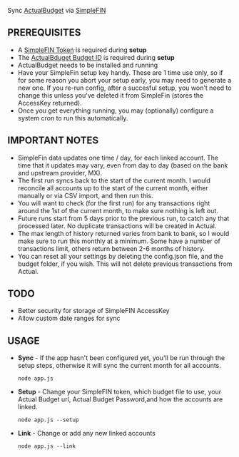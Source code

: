 Sync [ActualBudget](https://actualbudget.com/) via [SimpleFIN](https://beta-bridge.simplefin.org/)
## PREREQUISITES
  - A [SimpleFIN Token](https://beta-bridge.simplefin.org/) is required during **setup**
  - The [ActualBduget Budget ID](https://actualbudget.com/docs/developers/using-the-API/#getting-started) is required during **setup**
  - ActualBudget needs to be installed and running
  - Have your SimpleFin setup key handy. These are 1 time use only, so if for some reason you abort your setup early, you may need to generate a new one. If you re-run config, after a succesful setup, you won't need to change this unless you've deleted it from SimpleFin (stores the AccessKey returned).
  - Once you get everything running, you may (optionally) configure a system cron to run this automatically.

## IMPORTANT NOTES
 - SimpleFin data updates one time / day, for each linked account. The time that it updates may vary, even from day to day (based on the bank and upstream provider, MX).
 - The first run syncs back to the start of the current month. I would reconcile all accounts up to the start of the current month, either manually or via CSV import, and then run this.
 - You will want to check (for the first run) for any transactions right around the 1st of the current month, to make sure nothing is left out.
 - Future runs start from 5 days prior to the previous run, to catch any that processed later. No duplicate transactions will be created in Actual.
 - The max length of history returned varies from bank to bank, so I would make sure to run this monthly at a minimum. Some have a number of transactions limit, others return between 2-6 months of history.
 - You can reset all your settings by deleting the config.json file, and the budget folder, if you wish. This will not delete previous transactions from Actual.

## TODO
 - Better security for storage of SimpleFIN AccessKey
 - Allow custom date ranges for sync
 
## USAGE
  - **Sync** - If the app hasn't been configured yet, you'll be run through the setup steps, otherwise it will sync the current month for all accounts. 
    ```
    node app.js
    ```

  - **Setup** - Change your SimpleFIN token, which budget file to use, your Actual Budget url, Actual Budget Password,and how the accounts are linked. 
    ```
    node app.js --setup
    ```

  - **Link** - Change or add any new linked accounts 
    ```
    node app.js --link
    ```
